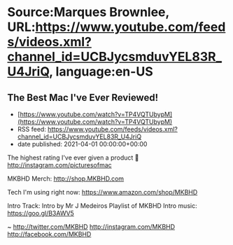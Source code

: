 # Source:Marques Brownlee, URL:https://www.youtube.com/feeds/videos.xml?channel_id=UCBJycsmduvYEL83R_U4JriQ, language:en-US

## The Best Mac I've Ever Reviewed!
 - [https://www.youtube.com/watch?v=TP4VQTUbypM](https://www.youtube.com/watch?v=TP4VQTUbypM)
 - RSS feed: https://www.youtube.com/feeds/videos.xml?channel_id=UCBJycsmduvYEL83R_U4JriQ
 - date published: 2021-04-01 00:00:00+00:00

The highest rating I've ever given a product 🐶
http://instagram.com/picturesofmac

MKBHD Merch: http://shop.MKBHD.com

Tech I'm using right now: https://www.amazon.com/shop/MKBHD

Intro Track: Intro by Mr J Medeiros
Playlist of MKBHD Intro music: https://goo.gl/B3AWV5

~
http://twitter.com/MKBHD
http://instagram.com/MKBHD
http://facebook.com/MKBHD

